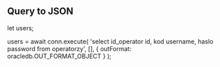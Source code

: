 ## Query to JSON
let users;

users = await conn.execute(
        'select id_operator id, kod username, haslo password from operatorzy', [], { outFormat: oracledb.OUT_FORMAT_OBJECT }
      );
